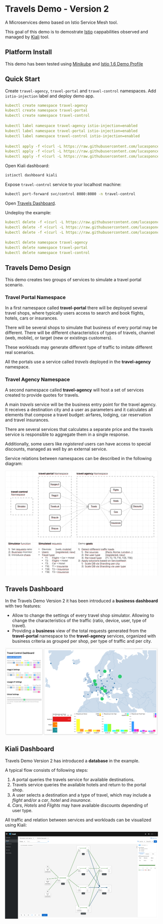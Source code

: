 # Travels Demo - Version 2
A Microservices demo based on Istio Service Mesh tool. 

This goal of this demo is to demostrate [Istio](https:/istio.io/) cappabilities observed and managed by [Kiali](https://kiali.io) tool.

## Platform Install

This demo has been tested using [Minikube](https://istio.io/latest/docs/setup/platform-setup/minikube/) and [Istio 1.6 Demo Profile](https://istio.io/latest/docs/setup/install/istioctl/#install-a-different-profile)

## Quick Start

Create `travel-agency`, `travel-portal` and `travel-control` namespaces. Add `istio-injection` label and deploy demo app. 

```yaml
kubectl create namespace travel-agency
kubectl create namespace travel-portal
kubectl create namespace travel-control

kubectl label namespace travel-agency istio-injection=enabled
kubectl label namespace travel-portal istio-injection=enabled
kubectl label namespace travel-control istio-injection=enabled

kubectl apply -f <(curl -L https://raw.githubusercontent.com/lucasponce/travel-comparison-demo/v2/travel_agency.yaml) -n travel-agency
kubectl apply -f <(curl -L https://raw.githubusercontent.com/lucasponce/travel-comparison-demo/v2/travel_portal.yaml) -n travel-portal
kubectl apply -f <(curl -L https://raw.githubusercontent.com/lucasponce/travel-comparison-demo/v2/travel_control.yaml) -n travel-control
```

Open Kiali dashboard:

```bash
istioctl dashboard kiali
```

Expose `travel-control` service to your localhost machine:

```bash
kubectl port-forward svc/control 8080:8080 -n travel-control
```

Open [Travels Dashboard](http://localhost:8080).

Undeploy the example:
```yaml
kubectl delete -f <(curl -L https://raw.githubusercontent.com/lucasponce/travel-comparison-demo/v2/travel_agency.yaml) -n travel-agency
kubectl delete -f <(curl -L https://raw.githubusercontent.com/lucasponce/travel-comparison-demo/v2/travel_portal.yaml) -n travel-portal
kubectl delete -f <(curl -L https://raw.githubusercontent.com/lucasponce/travel-comparison-demo/v2/travel_control.yaml) -n travel-control

kubectl delete namespace travel-agency
kubectl delete namespace travel-portal
kubectl delete namespace travel-control
```

## Travels Demo Design

This demo creates two groups of services to simulate a travel portal scenario.

### Travel Portal Namespace

In a first namespace called **travel-portal** there will be deployed several travel shops, where typically users access to search and book flights, hotels, cars or insurances.

There will be several shops to simulate that business of every portal may be different. There will be different characteristics of types of travels, channel (web, mobile), or target (new or existings customers).

These workloads may generate different type of traffic to imitate different real scenarios.

All the portals use a service called *travels* deployed in the **travel-agency** namespace.    
  
### Travel Agency Namespace

A second namespace called **travel-agency** will host a set of services created to provide quotes for travels.

A main *travels* service will be the business entry point for the travel agency. It receives a destination city and a user as parameters and it calculates all elements that compose a travel budget: airfares, lodging, car reservation and travel insurances.

There are several services that calculates a separate price and the travels service is responsible to aggregate them in a single response.

Additionally, some users like *registered* users can have access to special discounts, managed as well by an external service.

Service relations between namespaces can be described in the following diagram:

![Design](doc/Preliminary-Design.png)

## Travels Dashboard

In the Travels Demo Version 2 it has been introduced a **business dashboard** with two features:

- Allow to change the settings of every travel shop simulator. Allowing to change the characteristics of the traffic (ratio, device, user, type of travel).
- Providing a **business** view of the total requests generated from the **travel-portal** namespace to the **travel-agency** services, organized with business criteria as grouped per shop, per type of traffic and per city. 

![Travels Dashboard](doc/Travels-Dashboard.png)

## Kiali Dashboard

Travels Demo Version 2 has introduced a **database** in the example.

A typical flow consists of following steps:

1. A portal queries the travels service for available destinations.
2. Travels service queries the available hotels and return to the portal shop.
3. A user selects a destination and a type of travel, which may include a *flight* and/or a *car*, *hotel* and *insurance*.  
4. *Cars*, *Hotels* and *Flights* may have available discounts depending of user type. 

All traffic and relation between services and workloads can be visualized using Kiali:

![Kiali Dashboard](doc/Kiali-Travel-Graph.png)



